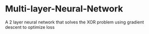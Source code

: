 # Multi-layer-Neural-Network
A 2 layer neural network that solves the XOR problem using gradient descent to optimize loss
